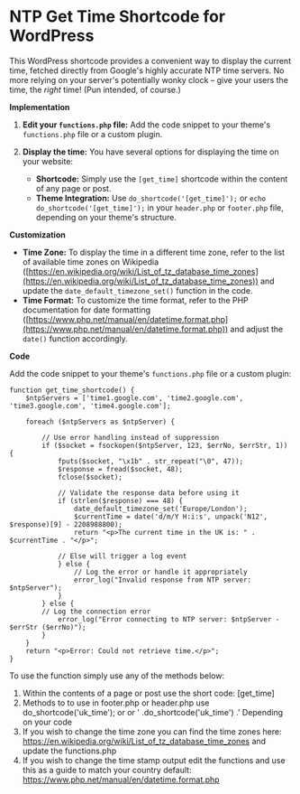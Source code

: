 # NTP Get Time Shortcode for WordPress

This WordPress shortcode provides a convenient way to display the current time, fetched directly from Google's highly accurate NTP time servers.  No more relying on your server's potentially wonky clock – give your users the time, the *right* time! (Pun intended, of course.)

**Implementation**

1.  **Edit your `functions.php` file:** Add the code snippet to your theme's `functions.php` file or a custom plugin.

2.  **Display the time:**  You have several options for displaying the time on your website:

    *   **Shortcode:** Simply use the `[get_time]` shortcode within the content of any page or post.
    *   **Theme Integration:**  Use `do_shortcode('[get_time]');` or `echo do_shortcode('[get_time]');` in your `header.php` or `footer.php` file, depending on your theme's structure.

**Customization**

*   **Time Zone:** To display the time in a different time zone, refer to the list of available time zones on Wikipedia ([https://en.wikipedia.org/wiki/List_of_tz_database_time_zones](https://en.wikipedia.org/wiki/List_of_tz_database_time_zones)) and update the `date_default_timezone_set()` function in the code.
*   **Time Format:**  To customize the time format, refer to the PHP documentation for date formatting ([https://www.php.net/manual/en/datetime.format.php](https://www.php.net/manual/en/datetime.format.php)) and adjust the `date()` function accordingly.

**Code**

Add the code snippet to your theme's `functions.php` file or a custom plugin:

	function get_time_shortcode() {
		$ntpServers = ['time1.google.com', 'time2.google.com', 'time3.google.com', 'time4.google.com'];

		foreach ($ntpServers as $ntpServer) {
			
			// Use error handling instead of suppression
			if ($socket = fsockopen($ntpServer, 123, $errNo, $errStr, 1)) { 
				fputs($socket, "\x1b" . str_repeat("\0", 47));
				$response = fread($socket, 48);
				fclose($socket);

				// Validate the response data before using it
				if (strlen($response) === 48) { 
					date_default_timezone_set('Europe/London');
					$currentTime = date('d/m/Y H:i:s', unpack('N12', $response)[9] - 2208988800);
					return "<p>The current time in the UK is: " . $currentTime . "</p>";

				// Else will trigger a log event	
				} else {
		        	// Log the error or handle it appropriately
		        	error_log("Invalid response from NTP server: $ntpServer"); 
		      	}
		    } else {
			// Log the connection error
				error_log("Error connecting to NTP server: $ntpServer - $errStr ($errNo)"); 
			}
		}
		return "<p>Error: Could not retrieve time.</p>"; 
	}

To use the function simply use any of the methods below:

1. Within the contents of a page or post use the short code: [get_time]
2. Methods to to use in footer.php or header.php use do_shortcode('uk_time'); or <?= do_shortcode('uk_time'); ?> or ' .do_shortcode('uk_time') .' Depending on your code
3. If you wish to change the time zone you can find the time zones here: https://en.wikipedia.org/wiki/List_of_tz_database_time_zones and update the functions.php
4. If you wish to change the time stamp output edit the functions and use this as a guide to match your country default: https://www.php.net/manual/en/datetime.format.php

